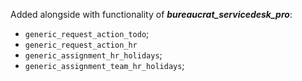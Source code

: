 Added alongside with functionality of ***bureaucrat_servicedesk_pro***:
- `generic_request_action_todo`;
- `generic_request_action_hr`
- `generic_assignment_hr_holidays`;
- `generic_assignment_team_hr_holidays`;
